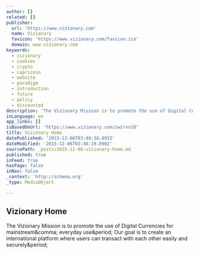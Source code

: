 ```yaml
---
author: []
related: []
publisher:
  url: 'https://www.vizionary.com'
  name: Vizionary
  favicon: 'https://www.vizionary.com/favicon.ico'
  domain: www.vizionary.com
keywords:
  - vizionary
  - cookies
  - crypto
  - capricoin
  - website
  - paradigm
  - introduction
  - future
  - policy
  - discounted
description: 'The Vizionary Mission is to promote the use of Digital Currencies for mainstream, everyday use. Our goal is to create an international platform where users can transact with each other easily and securely.'
inLanguage: en
app_links: []
isBasedOnUrl: 'https://www.vizionary.com/swirvn10'
title: Vizionary Home
datePublished: '2015-12-06T03:48:38.893Z'
dateModified: '2015-12-06T03:48:19.090Z'
sourcePath: _posts/2015-12-06-vizionary-home.md
published: true
inFeed: true
hasPage: false
inNav: false
_context: 'http://schema.org'
_type: MediaObject

---
```

<article style=""><h1>Vizionary Home</h1><p>The Vizionary Mission is to promote the use of Digital Currencies for mainstream&amp;comma; everyday use&amp;period; Our goal is to create an international platform where users can transact with each other easily and securely&amp;period;</p></article>